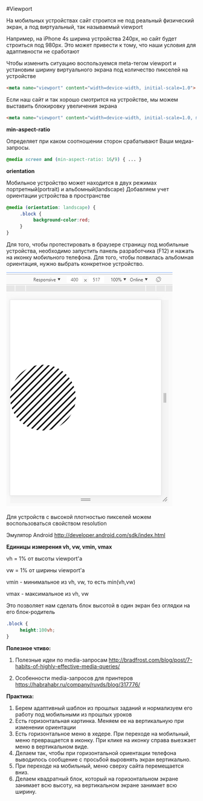 #Viewport

На мобильных устройствах сайт строится не под реальный физический экран, а под виртуальный, так называемый viewport

Например, на iPhone 4s ширина устройства 240px,  но сайт будет строиться под 980px. Это может привести к тому, что наши условия для адаптивности не сработают

Чтобы изменить ситуацию воспользуемся meta-тегом viewport и установим ширину виртуального экрана под количество пикселей на устройстве

```html
<meta name="viewport" content="width=device-width, initial-scale=1.0">
```

Если наш сайт и так хорошо смотрится на устройстве, мы можем выставить блокировку увеличения экрана

```html
<meta name="viewport" content="width=device-width, initial-scale=1.0, maximum-scale=1.0, user-scalable=no">
```

**min-aspect-ratio**

Определяет при каком соотношении сторон срабатывают Ваши медиа-запросы.

```css
@media screen and (min-aspect-ratio: 16/9) { ... }
```

**orientation**

Мобильное устройство может находится в двух режимах портретный(portrait) и альбомный(landscape)
Добавляем учет ориентации устройства в пространстве

```css
@media (orientation: landscape) {
     .block {
          background-color:red; 
     }
}
```

Для того, чтобы протестировать в браузере страницу под мобильные устройства, необходимо запустить панель разработчика (F12) и нажать на иконку мобильного телефона. Для того, чтобы появилась альбомная ориентация, нужно выбрать конкретное устройство.

![Тестирование под мобильный](pics/19_viewport/mobile.png)


Для устройств с высокой плотностью пикселей можем воспользоваться свойством resolution


Эмулятор Android
http://developer.android.com/sdk/index.html


**Единицы измерения vh, vw, vmin, vmax**

vh = 1% от высоты viewport'a

vw = 1% от ширины viewport'a

vmin - минимальное из vh, vw, то есть min(vh,vw)

vmax - максимальное из vh, vw

Это позволяет нам сделать блок высотой в один экран без оглядки на его блок-родитель

```css
.block {
     height:100vh;
}
```

**Полезное чтиво:**

1. Полезные идеи по media-запросам
http://bradfrost.com/blog/post/7-habits-of-highly-effective-media-queries/

2. Особенности media-запросов для принтеров
https://habrahabr.ru/company/ruvds/blog/317776/


**Практика:**

1. Берем адаптивный шаблон из прошлых заданий и нормализуем его работу под мобильными из прошлых уроков
2. Есть горизонтальная картинка. Меняем ее на вертикальную при изменении ориентации
3. Есть горизонтальное меню в хедере. При переходе на мобильный, меню превращается в иконку. При клике на иконку справа выезжает меню в вертикальном виде.
4. Делаем так, чтобы при горизонтальной ориентации телефона выводилось сообщение с просьбой выровнять экран вертикально.
5. При переходе на мобильный, меню сверху сайта перемещается вниз.
6. Делаем квадратный блок, который на горизонтальном экране занимает всю высоту, на вертикальном экране занимает всю ширину.




